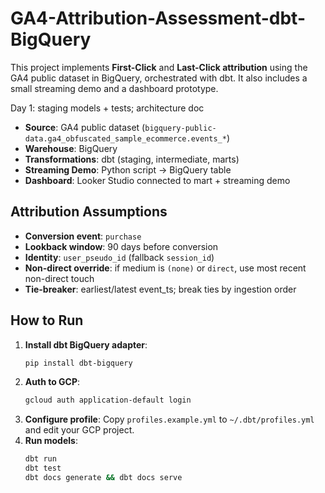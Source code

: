 # GA4-Attribution-Assessment-dbt-BigQuery

This project implements **First-Click** and **Last-Click attribution** using the GA4 public dataset in BigQuery, orchestrated with dbt. It also includes a small streaming demo and a dashboard prototype.

Day 1: staging models + tests; architecture doc

- **Source**: GA4 public dataset (`bigquery-public-data.ga4_obfuscated_sample_ecommerce.events_*`)
- **Warehouse**: BigQuery
- **Transformations**: dbt (staging, intermediate, marts)
- **Streaming Demo**: Python script -> BigQuery table
- **Dashboard**: Looker Studio connected to mart + streaming demo

## Attribution Assumptions
- **Conversion event**: `purchase`
- **Lookback window**: 90 days before conversion
- **Identity**: `user_pseudo_id` (fallback `session_id`)
- **Non-direct override**: if medium is `(none)` or `direct`, use most recent non-direct touch
- **Tie-breaker**: earliest/latest event_ts; break ties by ingestion order

## How to Run
1. **Install dbt BigQuery adapter**:
   ```bash
   pip install dbt-bigquery
   ```
2. **Auth to GCP**:
   ```bash
   gcloud auth application-default login
   ```
3. **Configure profile**:
   Copy `profiles.example.yml` to `~/.dbt/profiles.yml` and edit your GCP project.
4. **Run models**:
   ```bash
   dbt run
   dbt test
   dbt docs generate && dbt docs serve
